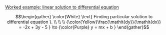 [Worked example: linear solution to differential equation](https://www.khanacademy.org/math/differential-equations/first-order-differential-equations/differential-equations-intro/v/finding-particular-linear-solution-to-differential-equation)


```math
\begin{gather}
\color{White} \text{ Finding particular solution to differential equation }. \\
\\
\\
{\color{Yellow}\frac{\mathit{dy}}{\mathit{dx}} = -2x + 3y - 5 } \to {\color{Purple} y = mx + b }
\end{gather}
```
